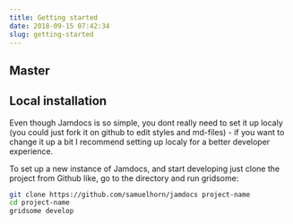 ```yaml
---
title: Getting started
date: 2018-09-15 07:42:34
slug: getting-started
---
```


## Master

## Local installation

Even though Jamdocs is so simple, you dont really need to set it up localy (you could just fork it on github to edit styles and md-files) - if you want to change it up a bit I recommend setting up localy for a better developer experience.

To set up a new instance of Jamdocs, and start developing just clone the project from Github like, go to the directory and run gridsome:

```bash
git clone https://github.com/samuelhorn/jamdocs project-name
cd project-name
gridsome develop
```
